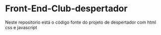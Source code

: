 # Front-End-Club-despertador
Neste repositorio está o código fonte do projeto de despertador com html css e javascript
